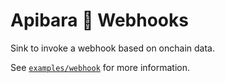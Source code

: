 # Apibara 🤝 Webhooks

Sink to invoke a webhook based on onchain data.

See
[`examples/webhook`](https://github.com/apibara/dna/tree/main/examples/webhook)
for more information.
